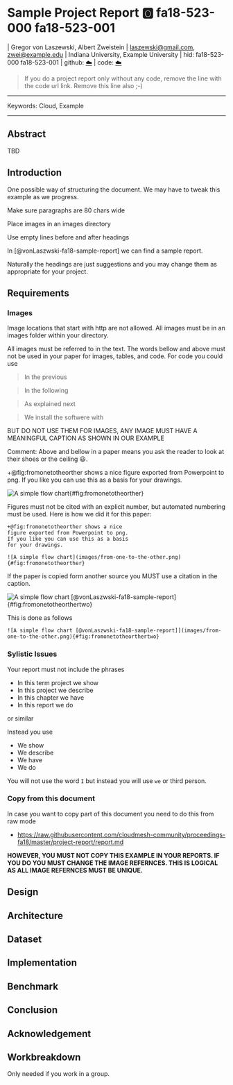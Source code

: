 # Sample Project Report :o2: fa18-523-000 fa18-523-001

| Gregor von Laszewski, Albert Zweistein
| laszewski@gmail.com, zwei@example.edu
| Indiana University, Example University
| hid: fa18-523-000 fa18-523-001
| github: [:cloud:](https://github.com/cloudmesh-community/proceedings-fa18/blob/master/project-report/report.md)
| code: [:cloud:](https://github.com/cloudmesh-community/proceedings-fa18/blob/master/project-code)

> If you do a project report only without any code, remove the line
> with the code url link. Remove this line also ;-)

---

Keywords: Cloud, Example

---

## Abstract

TBD

## Introduction

One possible way of structuring the document.
We may have to tweak this example as we progress.

Make sure paragraphs are 80 chars wide 

Place images in an images directory

Use empty lines before and after headings

In [@vonLaszwski-fa18-sample-report] we can find a sample report.

Naturally the headings are just suggestions and you may change them as
appropriate for your project.

## Requirements


### Images

Image locations that start with http are not allowed. All images must be in an images folder within your directory.

All images must be referred to in the text. The words bellow and above
must not be used in your paper for images, tables, and code. For code you could use 

> In the previous

> In the following 

> As explained next

> We install the softwere with

BUT DO NOT USE THEM FOR IMAGES, ANY IMAGE MUST HAVE A MEANINGFUL CAPTION AS SHOWN IN OUR EXAMPLE

Comment: Above and bellow in a paper means you ask the reader to look at their shoes or the ceiling :smiley:.

+@fig:fromonetotheorther shows a nice figure exported from Powerpoint
to png. If you like you can use this as a basis for your drawings.

![A simple flow chart](images/from-one-to-the-other.png){#fig:fromonetotheorther}

Figures must not be cited with an explicit number, but automated
numbering must be used. Here is how we did it for this paper:

```
+@fig:fromonetotheorther shows a nice
figure exported from Powerpoint to png.
If you like you can use this as a basis
for your drawings.

![A simple flow chart](images/from-one-to-the-other.png){#fig:fromonetotheorther}
```

If the paper is copied form another source you MUST use a citation in the caption. 

![A simple flow chart [@vonLaszwski-fa18-sample-report]](images/from-one-to-the-other.png){#fig:fromonetotheorthertwo}

This is done as follows

```
![A simple flow chart [@vonLaszwski-fa18-sample-report]](images/from-one-to-the-other.png){#fig:fromonetotheorthertwo}
```

### Sylistic Issues

Your report must not include the phrases


* In this term project we show
* In this project we describe
* In this chapter we have
* In this report we do

or similar

Instead you use

* We show
* We describe
* We have
* We do

You will not use the word `I` but instead you will use `we` or third person.



### Copy from this document

In case you want to copy part of this document you need to do this from raw mode

* <https://raw.githubusercontent.com/cloudmesh-community/proceedings-fa18/master/project-report/report.md>

**HOWEVER, YOU MUST NOT COPY THIS EXAMPLE IN YOUR REPORTS. IF YOU DO YOU MUST
CHANGE THE IMAGE REFERNCES. THIS IS LOGICAL AS ALL IMAGE REFERNCES
MUST BE UNIQUE.**


## Design 

## Architecture

## Dataset

## Implementation

## Benchmark

## Conclusion

## Acknowledgement

## Workbreakdown

Only needed if you work in a group.


